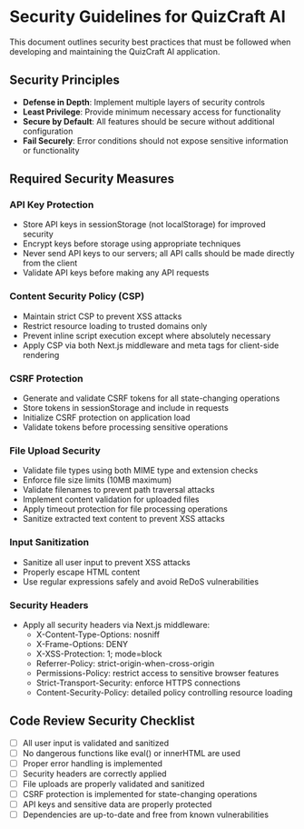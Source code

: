 # Security Guidelines for QuizCraft AI

This document outlines security best practices that must be followed when developing and maintaining the QuizCraft AI application.

## Security Principles

- **Defense in Depth**: Implement multiple layers of security controls
- **Least Privilege**: Provide minimum necessary access for functionality
- **Secure by Default**: All features should be secure without additional configuration
- **Fail Securely**: Error conditions should not expose sensitive information or functionality

## Required Security Measures

### API Key Protection
- Store API keys in sessionStorage (not localStorage) for improved security
- Encrypt keys before storage using appropriate techniques
- Never send API keys to our servers; all API calls should be made directly from the client
- Validate API keys before making any API requests

### Content Security Policy (CSP)
- Maintain strict CSP to prevent XSS attacks
- Restrict resource loading to trusted domains only
- Prevent inline script execution except where absolutely necessary
- Apply CSP via both Next.js middleware and meta tags for client-side rendering

### CSRF Protection
- Generate and validate CSRF tokens for all state-changing operations
- Store tokens in sessionStorage and include in requests
- Initialize CSRF protection on application load
- Validate tokens before processing sensitive operations

### File Upload Security
- Validate file types using both MIME type and extension checks
- Enforce file size limits (10MB maximum)
- Validate filenames to prevent path traversal attacks
- Implement content validation for uploaded files
- Apply timeout protection for file processing operations
- Sanitize extracted text content to prevent XSS attacks

### Input Sanitization
- Sanitize all user input to prevent XSS attacks
- Properly escape HTML content
- Use regular expressions safely and avoid ReDoS vulnerabilities

### Security Headers
- Apply all security headers via Next.js middleware:
  - X-Content-Type-Options: nosniff
  - X-Frame-Options: DENY
  - X-XSS-Protection: 1; mode=block
  - Referrer-Policy: strict-origin-when-cross-origin
  - Permissions-Policy: restrict access to sensitive browser features
  - Strict-Transport-Security: enforce HTTPS connections
  - Content-Security-Policy: detailed policy controlling resource loading

## Code Review Security Checklist

- [ ] All user input is validated and sanitized
- [ ] No dangerous functions like eval() or innerHTML are used
- [ ] Proper error handling is implemented
- [ ] Security headers are correctly applied
- [ ] File uploads are properly validated and sanitized
- [ ] CSRF protection is implemented for state-changing operations
- [ ] API keys and sensitive data are properly protected
- [ ] Dependencies are up-to-date and free from known vulnerabilities